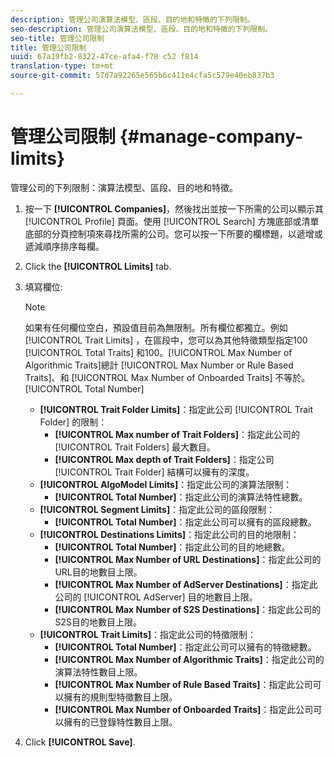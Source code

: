 ```yaml
---
description: 管理公司演算法模型、區段、目的地和特徵的下列限制。
seo-description: 管理公司演算法模型、區段、目的地和特徵的下列限制。
seo-title: 管理公司限制
title: 管理公司限制
uuid: 67a19fb2-8322-47ce-afa4-f78 c52 f814
translation-type: tm+mt
source-git-commit: 57d7a92265e565b6c411e4cfa5c579e40eb837b3

---
```



# 管理公司限制 {#manage-company-limits}

管理公司的下列限制：演算法模型、區段、目的地和特徵。

<!-- t_company_limits.xml -->

1. 按一下 **[!UICONTROL Companies]**，然後找出並按一下所需的公司以顯示其 [!UICONTROL Profile] 頁面。使用 [!UICONTROL Search] 方塊底部或清單底部的分頁控制項來尋找所需的公司。您可以按一下所要的欄標題，以遞增或遞減順序排序每欄。
1. Click the **[!UICONTROL Limits]** tab.
1. 填寫欄位: 

   >[!NOTE]
   >
   >如果有任何欄位空白，預設值目前為無限制。所有欄位都獨立。例如 [!UICONTROL Trait Limits] ，在區段中，您可以為其他特徵類型指定100 [!UICONTROL Total Traits] 和100。[!UICONTROL Max Number of Algorithmic Traits]總計 [!UICONTROL Max Number or Rule Based Traits]、和 [!UICONTROL Max Number of Onboarded Traits] 不等於。[!UICONTROL Total Number]

   * **[!UICONTROL Trait Folder Limits]**：指定此公司 [!UICONTROL Trait Folder] 的限制：
      * **[!UICONTROL Max number of Trait Folders]**：指定此公司的 [!UICONTROL Trait Folders] 最大數目。
      * **[!UICONTROL Max depth of Trait Folders]**：指定公司 [!UICONTROL Trait Folder] 結構可以擁有的深度。
   * **[!UICONTROL AlgoModel Limits]**：指定此公司的演算法限制：
      * **[!UICONTROL Total Number]**：指定此公司的演算法特性總數。
   * **[!UICONTROL Segment Limits]**：指定此公司的區段限制：
      * **[!UICONTROL Total Number]**：指定此公司可以擁有的區段總數。
   * **[!UICONTROL Destinations Limits]**：指定此公司的目的地限制：
      * **[!UICONTROL Total Number]**：指定此公司的目的地總數。
      * **[!UICONTROL Max Number of URL Destinations]**：指定此公司的URL目的地數目上限。
      * **[!UICONTROL Max Number of AdServer Destinations]**：指定此公司的 [!UICONTROL AdServer] 目的地數目上限。
      * **[!UICONTROL Max Number of S2S Destinations]**：指定此公司的S2S目的地數目上限。
   * **[!UICONTROL Trait Limits]**：指定此公司的特徵限制：
      * **[!UICONTROL Total Number]**：指定此公司可以擁有的特徵總數。
      * **[!UICONTROL Max Number of Algorithmic Traits]**：指定此公司的演算法特性數目上限。
      * **[!UICONTROL Max Number of Rule Based Traits]**：指定此公司可以擁有的規則型特徵數目上限。
      * **[!UICONTROL Max Number of Onboarded Traits]**：指定此公司可以擁有的已登錄特性數目上限。
1. Click **[!UICONTROL Save]**.
